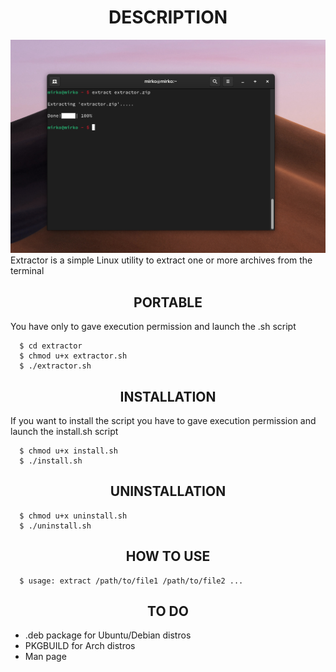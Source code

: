 <h1 align="center"> DESCRIPTION </h1>
<img src="https://github.com/Mirko-r/extractor/blob/main/gnome-shell-screenshot-OYDO40.png" border-radius=25px>
Extractor is a simple Linux utility to extract one or more archives from the terminal

 
<h2 align="center">PORTABLE</h2>
You have only to gave execution permission and launch the .sh script

```
  $ cd extractor
  $ chmod u+x extractor.sh
  $ ./extractor.sh
```
<h2 align="center">INSTALLATION</h2>
If you want to install the script you have to gave execution permission and launch the install.sh script

```
  $ chmod u+x install.sh
  $ ./install.sh
```
<h2 align="center">UNINSTALLATION</h2>

```
  $ chmod u+x uninstall.sh
  $ ./uninstall.sh
```
<h2 align="center">HOW TO USE</h2>

```
  $ usage: extract /path/to/file1 /path/to/file2 ...
```
<h2 align="center">TO DO</h2>

<ul>
<li> .deb package for Ubuntu/Debian distros
<li> PKGBUILD for Arch distros
<li> Man page
</ul>

